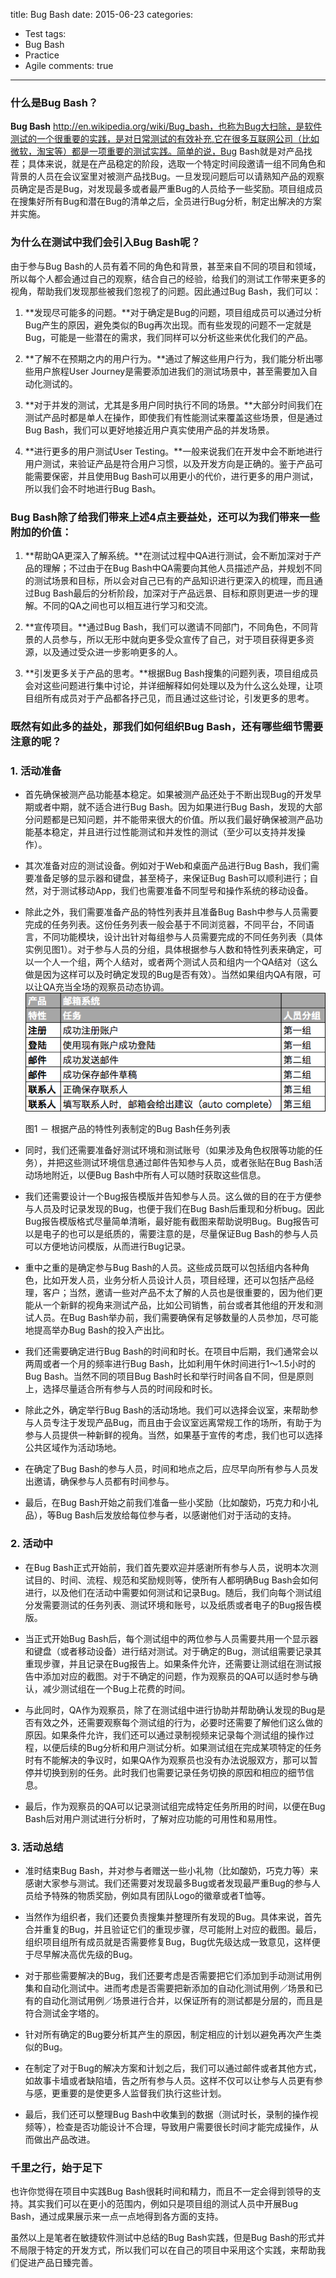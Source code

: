 title: Bug Bash
date: 2015-06-23
categories:
- Test
tags:
- Bug Bash
- Practice
- Agile
comments: true
---

### 什么是Bug Bash？

**Bug Bash** http://en.wikipedia.org/wiki/Bug_bash，也称为Bug大扫除，是软件测试的一个很重要的实践，是对日常测试的有效补充,它在很多互联网公司（比如微软，淘宝等）都是一项重要的测试实践。简单的说，Bug Bash就是对产品找茬；具体来说，就是在产品稳定的阶段，选取一个特定时间段邀请一组不同角色和背景的人员在会议室里对被测产品找Bug。一旦发现问题后可以请熟知产品的观察员确定是否是Bug，对发现最多或者最严重Bug的人员给予一些奖励。项目组成员在搜集好所有Bug和潜在Bug的清单之后，全员进行Bug分析，制定出解决的方案并实施。

### 为什么在测试中我们会引入Bug Bash呢？

由于参与Bug Bash的人员有着不同的角色和背景，甚至来自不同的项目和领域，所以每个人都会通过自己的观察，结合自己的经验，给我们的测试工作带来更多的视角，帮助我们发现那些被我们忽视了的问题。因此通过Bug Bash，我们可以：

1. **发现尽可能多的问题。**对于确定是Bug的问题，项目组成员可以通过分析Bug产生的原因，避免类似的Bug再次出现。而有些发现的问题不一定就是Bug，可能是一些潜在的需求，我们同样可以分析这些来优化我们的产品。

2. **了解不在预期之内的用户行为。**通过了解这些用户行为，我们能分析出哪些用户旅程User Journey是需要添加进我们的测试场景中，甚至需要加入自动化测试的。

3. **对于并发的测试，尤其是多用户同时执行不同的场景。**大部分时间我们在测试产品时都是单人在操作，即使我们有性能测试来覆盖这些场景，但是通过Bug Bash，我们可以更好地接近用户真实使用产品的并发场景。

4. **进行更多的用户测试User Testing。**一般来说我们在开发中会不断地进行用户测试，来验证产品是符合用户习惯，以及开发方向是正确的。鉴于产品可能需要保密，并且使用Bug Bash可以用更小的代价，进行更多的用户测试，所以我们会不时地进行Bug Bash。

### Bug Bash除了给我们带来上述4点主要益处，还可以为我们带来一些附加的价值：

1. **帮助QA更深入了解系统。**在测试过程中QA进行测试，会不断加深对于产品的理解；不过由于在Bug Bash中QA需要向其他人员描述产品，并规划不同的测试场景和目标，所以会对自己已有的产品知识进行更深入的梳理，而且通过Bug Bash最后的分析阶段，加深对于产品远景、目标和原则更进一步的理解。不同的QA之间也可以相互进行学习和交流。

2. **宣传项目。**通过Bug Bash，我们可以邀请不同部门，不同角色，不同背景的人员参与，所以无形中就向更多受众宣传了自己，对于项目获得更多资源，以及通过受众进一步影响更多的人。

3. **引发更多关于产品的思考。**根据Bug Bash搜集的问题列表，项目组成员会对这些问题进行集中讨论，并详细解释如何处理以及为什么这么处理，让项目组所有成员对于产品都各抒己见，而且通过这些讨论，引发更多的思考。

### 既然有如此多的益处，那我们如何组织Bug Bash，还有哪些细节需要注意的呢？

### 1. 活动准备

* 首先确保被测产品功能基本稳定。如果被测产品还处于不断出现Bug的开发早期或者中期，就不适合进行Bug Bash。因为如果进行Bug Bash，发现的大部分问题都是已知问题，并不能带来很大的价值。所以我们最好确保被测产品功能基本稳定，并且进行过性能测试和并发性的测试（至少可以支持并发操作）。

* 其次准备对应的测试设备。例如对于Web和桌面产品进行Bug Bash，我们需要准备足够的显示器和键盘，甚至椅子，来保证Bug Bash可以顺利进行；自然，对于测试移动App，我们也需要准备不同型号和操作系统的移动设备。

* 除此之外，我们需要准备产品的特性列表并且准备Bug Bash中参与人员需要完成的任务列表。这份任务列表一般会基于不同浏览器，不同平台，不同语言，不同功能模块，设计出针对每组参与人员需要完成的不同任务列表（具体实例见图1）。对于参与人员的分组，具体根据参与人数和特性列表来确定，可以一个人一个组，两个人结对，或者两个测试人员和组内一个QA结对（这么做是因为这样可以及时确定发现的Bug是否有效）。当然如果组内QA有限，可以让QA充当全场的观察员动态协调。
![图1 － 根据产品的特性列表制定的Bug Bash任务列表](https://raw.githubusercontent.com/xmyang/xmyang.github.io/master/images/BugBash.png)

  图1 － 根据产品的特性列表制定的Bug Bash任务列表

* 同时，我们还需要准备好测试环境和测试账号（如果涉及角色权限等功能的任务），并把这些测试环境信息通过邮件告知参与人员，或者张贴在Bug Bash活动场地附近，以便Bug Bash中所有人可以随时获取这些信息。

* 我们还需要设计一个Bug报告模版并告知参与人员。这么做的目的在于方便参与人员及时记录发现的Bug，也便于我们在Bug Bash后重现和分析bug。因此Bug报告模版格式尽量简单清晰，最好能有截图来帮助说明Bug。Bug报告可以是电子的也可以是纸质的，需要注意的是，尽量保证Bug Bash的参与人员可以方便地访问模版，从而进行Bug记录。

* 重中之重的是确定参与Bug Bash的人员。这些成员既可以包括组内各种角色，比如开发人员，业务分析人员设计人员，项目经理，还可以包括产品经理，客户；当然，邀请一些对产品不太了解的人员也是很重要的，因为他们更能从一个新鲜的视角来测试产品，比如公司销售，前台或者其他组的开发和测试人员。在Bug Bash举办前，我们需要确保有足够数量的人员参加，尽可能地提高举办Bug Bash的投入产出比。

* 我们还需要确定进行Bug Bash的时间和时长。在项目中后期，我们通常会以两周或者一个月的频率进行Bug Bash，比如利用午休时间进行1～1.5小时的Bug Bash。当然不同的项目Bug Bash时长和举行时间各自不同，但是原则上，选择尽量适合所有参与人员的时间段和时长。

* 除此之外，确定举行Bug Bash的活动场地。我们可以选择会议室，来帮助参与人员专注于发现产品Bug，而且由于会议室远离常规工作的场所，有助于为参与人员提供一种新鲜的视角。当然，如果基于宣传的考虑，我们也可以选择公共区域作为活动场地。

* 在确定了Bug Bash的参与人员，时间和地点之后，应尽早向所有参与人员发出邀请，确保参与人员都有时间参与。

* 最后，在Bug Bash开始之前我们准备一些小奖励（比如酸奶，巧克力和小礼品），等Bug Bash后发放给每位参与者，以感谢他们对于活动的支持。

### 2. 活动中

* 在Bug Bash正式开始前，我们首先要欢迎并感谢所有参与人员，说明本次测试目的、时间、流程、规范和奖励规则等，使所有人都明确Bug Bash会如何进行，以及他们在活动中需要如何测试和记录Bug。随后，我们向每个测试组分发需要测试的任务列表、测试环境和账号，以及纸质或者电子的Bug报告模版。

* 当正式开始Bug Bash后，每个测试组中的两位参与人员需要共用一个显示器和键盘（或者移动设备）进行结对测试。对于确定的Bug，测试组需要记录其重现步骤，并且记录在Bug报告上。如果条件允许，还需要让测试组在测试报告中添加对应的截图。对于不确定的问题，作为观察员的QA可以适时参与确认，减少测试组在一个Bug上花费的时间。

* 与此同时，QA作为观察员，除了在测试组中进行协助并帮助确认发现的Bug是否有效之外，还需要观察每个测试组的行为，必要时还需要了解他们这么做的原因。如果条件允许，我们还可以通过录制视频来记录每个测试组的操作过程，以便后续的Bug分析和用户测试分析。如果测试组在完成某项特定的任务时有不能解决的争议时，如果QA作为观察员也没有办法说服双方，那可以暂停并切换到别的任务。此时我们也需要记录任务切换的原因和相应的细节信息。

* 最后，作为观察员的QA可以记录测试组完成特定任务所用的时间，以便在Bug Bash后对用户测试进行分析时，了解对应功能的可用性和易用性。

### 3. 活动总结

* 准时结束Bug Bash，并对参与者赠送一些小礼物（比如酸奶，巧克力等）来感谢大家参与测试。我们还需要对发现最多Bug或者发现最严重Bug的参与人员给予特殊的物质奖励，例如具有团队Logo的徽章或者T恤等。

* 当然作为组织者，我们还要负责搜集并整理所有发现的Bug。具体来说，首先合并重复的Bug，并且验证它们的重现步骤，尽可能附上对应的截图。最后，组织项目组所有成员就是否需要修复Bug，Bug优先级达成一致意见，这样便于尽早解决高优先级的Bug。

* 对于那些需要解决的Bug，我们还要考虑是否需要把它们添加到手动测试用例集和自动化测试中。进而考虑是否需要把新添加的自动化测试用例／场景和已有的自动化测试用例／场景进行合并，以保证所有的测试都是分层的，而且是符合测试金字塔的。

* 针对所有确定的Bug要分析其产生的原因，制定相应的计划以避免再次产生类似的Bug。

* 在制定了对于Bug的解决方案和计划之后，我们可以通过邮件或者其他方式，如故事卡墙或者缺陷墙，告之所有参与人员。这样不仅可以让参与人员更有参与感，更重要的是使更多人监督我们执行这些计划。

* 最后，我们还可以整理Bug Bash中收集到的数据（测试时长，录制的操作视频等），检查是否功能设计不合理，导致用户需要很长时间才能完成操作，从而做出产品改进。

### 千里之行，始于足下

也许你觉得在项目中实践Bug Bash很耗时间和精力，而且不一定会得到领导的支持。其实我们可以在更小的范围内，例如只是项目组的测试人员中开展Bug Bash，通过成果展示来一点一点地得到各方面的支持。

虽然以上是笔者在敏捷软件测试中总结的Bug Bash实践，但是Bug Bash的形式并不局限于特定的开发方式，所以我们可以在自己的项目中采用这个实践，来帮助我们促进产品日臻完善。
